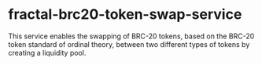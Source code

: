 # fractal-brc20-token-swap-service
This service enables the swapping of BRC-20 tokens, based on the BRC-20 token standard of ordinal theory, between two different types of tokens by creating a liquidity pool.  
